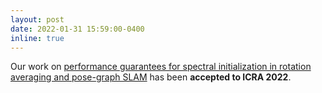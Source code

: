 ```yaml
---
layout: post
date: 2022-01-31 15:59:00-0400
inline: true
---
```


Our work on <a href="https://arxiv.org/abs/2201.03773">performance guarantees for spectral initialization in rotation averaging and pose-graph SLAM</a> has been <b>accepted to ICRA 2022</b>.
